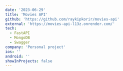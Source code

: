 ```yaml
---
date: '2023-06-29'
title: 'Movies API'
github: 'https://github.com/raykipkorir/movies-api'
external: 'https://movies-api-l13z.onrender.com/'
tech:
  - FastAPI
  - MongoDB
  - Swagger
company: 'Personal project'
ios: ''
android: ''
showInProjects: false
---
```

